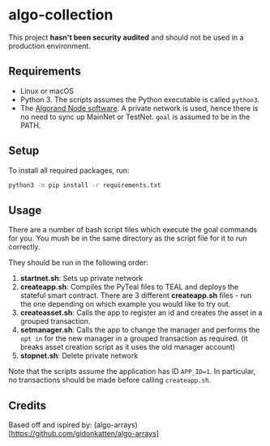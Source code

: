 # algo-collection

This project **hasn't been security audited** and should not be used in a production environment.

## Requirements

* Linux or macOS
* Python 3. The scripts assumes the Python executable is called `python3`.
* The [Algorand Node software](https://developer.algorand.org/docs/run-a-node/setup/install/). A private network is used, hence there is no need to sync up MainNet or TestNet. `goal` is assumed to be in the PATH.

## Setup

To install all required packages, run: 
```bash
python3 -m pip install -r requirements.txt
```

## Usage

There are a number of bash script files which execute the goal commands for you. You mush be in the same directory as the script file for it to run correctly.

They should be run in the following order:
1. **startnet.sh**: Sets up private network
2. **createapp.sh**: Compiles the PyTeal files to TEAL and deploys the stateful smart contract. There are 3 different **createapp.sh** files - run the one depending on which example you would like to try out.
3. **createasset.sh**: Calls the app to register an id and creates the asset in a grouped transaction.
4. **setmanager.sh**: Calls the app to change the manager and performs the `opt in` for the new manager in a grouped transaction as required. (it breaks asset creation script as it uses the old manager account)
4. **stopnet.sh**: Delete private network

Note that the scripts assume the application has ID `APP_ID=1`.
In particular, no transactions should be made before calling `createapp.sh`.

## Credits

Based off and ispired by: (algo-arrays)[https://github.com/gidonkatten/algo-arrays]
